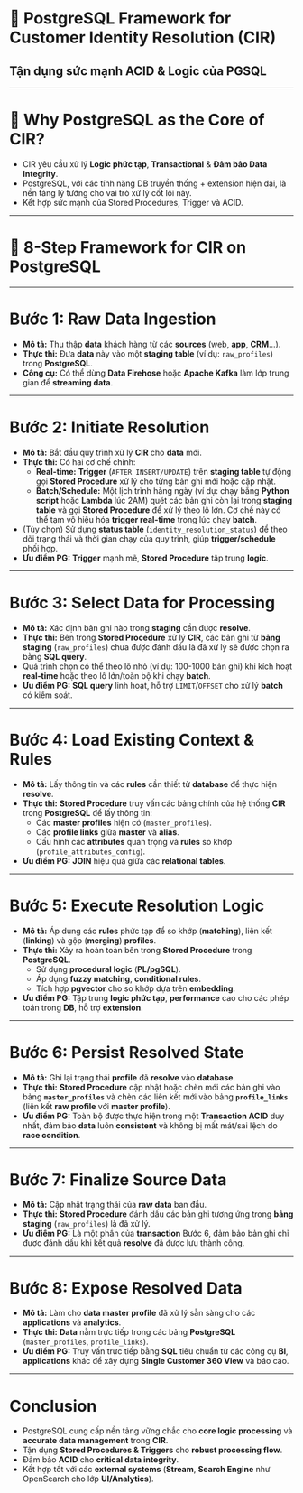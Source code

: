 # 🧩 PostgreSQL Framework for Customer Identity Resolution (CIR)

## Tận dụng sức mạnh ACID & Logic của PGSQL

---

# 🤔 Why PostgreSQL as the Core of CIR?

* CIR yêu cầu xử lý **Logic phức tạp**, **Transactional** & **Đảm bảo Data Integrity**.
* PostgreSQL, với các tính năng DB truyền thống + extension hiện đại, là nền tảng lý tưởng cho vai trò xử lý cốt lõi này.
* Kết hợp sức mạnh của Stored Procedures, Trigger và ACID.

---

# 🚀 8-Step Framework for CIR on PostgreSQL

---

# Bước 1: Raw Data Ingestion

* **Mô tả:** Thu thập **data** khách hàng từ các **sources** (web, **app**, **CRM**...).
* **Thực thi:** Đưa **data** này vào một **staging table** (ví dụ: `raw_profiles`) trong **PostgreSQL**.
* **Công cụ:** Có thể dùng **Data Firehose** hoặc **Apache Kafka** làm lớp trung gian để **streaming data**.

---

# Bước 2: Initiate Resolution

* **Mô tả:** Bắt đầu quy trình xử lý **CIR** cho **data** mới.
* **Thực thi:** Có hai cơ chế chính:
    * **Real-time:** **Trigger** (`AFTER INSERT/UPDATE`) trên **staging table** tự động gọi **Stored Procedure** xử lý cho từng bản ghi mới hoặc cập nhật.
    * **Batch/Schedule:** Một lịch trình hàng ngày (ví dụ: chạy bằng **Python script** hoặc **Lambda** lúc 2AM) quét các bản ghi còn lại trong **staging table** và gọi **Stored Procedure** để xử lý theo lô lớn. Cơ chế này có thể tạm vô hiệu hóa **trigger real-time** trong lúc chạy **batch**.
* (Tùy chọn) Sử dụng **status table** (`identity_resolution_status`) để theo dõi trạng thái và thời gian chạy của quy trình, giúp **trigger/schedule** phối hợp.
* **Ưu điểm PG:** **Trigger** mạnh mẽ, **Stored Procedure** tập trung **logic**.

---

# Bước 3: Select Data for Processing

* **Mô tả:** Xác định bản ghi nào trong **staging** cần được **resolve**.
* **Thực thi:** Bên trong **Stored Procedure** xử lý **CIR**, các bản ghi từ **bảng staging** (`raw_profiles`) chưa được đánh dấu là đã xử lý sẽ được chọn ra bằng **SQL query**.
* Quá trình chọn có thể theo lô nhỏ (ví dụ: 100-1000 bản ghi) khi kích hoạt **real-time** hoặc theo lô lớn/toàn bộ khi chạy **batch**.
* **Ưu điểm PG:** **SQL query** linh hoạt, hỗ trợ `LIMIT`/`OFFSET` cho xử lý **batch** có kiểm soát.

---

# Bước 4: Load Existing Context & Rules

* **Mô tả:** Lấy thông tin và các **rules** cần thiết từ **database** để thực hiện **resolve**.
* **Thực thi:** **Stored Procedure** truy vấn các bảng chính của hệ thống **CIR** trong **PostgreSQL** để lấy thông tin:
    * Các **master profiles** hiện có (`master_profiles`).
    * Các **profile links** giữa **master** và **alias**.
    * Cấu hình các **attributes** quan trọng và **rules** so khớp (`profile_attributes_config`).
* **Ưu điểm PG:** **JOIN** hiệu quả giữa các **relational tables**.

---

# Bước 5: Execute Resolution Logic

* **Mô tả:** Áp dụng các **rules** phức tạp để so khớp (**matching**), liên kết (**linking**) và gộp (**merging**) **profiles**.
* **Thực thi:** Xảy ra hoàn toàn bên trong **Stored Procedure** trong **PostgreSQL**.
    * Sử dụng **procedural logic** (**PL/pgSQL**).
    * Áp dụng **fuzzy matching**, **conditional rules**.
    * Tích hợp **pgvector** cho so khớp dựa trên **embedding**.
* **Ưu điểm PG:** Tập trung **logic phức tạp**, **performance** cao cho các phép toán trong **DB**, hỗ trợ **extension**.

---

# Bước 6: Persist Resolved State

* **Mô tả:** Ghi lại trạng thái **profile** đã **resolve** vào **database**.
* **Thực thi:** **Stored Procedure** cập nhật hoặc chèn mới các bản ghi vào bảng **`master_profiles`** và chèn các liên kết mới vào bảng **`profile_links`** (liên kết **raw profile** với **master profile**).
* **Ưu điểm PG:** Toàn bộ được thực hiện trong một **Transaction ACID** duy nhất, đảm bảo **data** luôn **consistent** và không bị mất mát/sai lệch do **race condition**.

---

# Bước 7: Finalize Source Data

* **Mô tả:** Cập nhật trạng thái của **raw data** ban đầu.
* **Thực thi:** **Stored Procedure** đánh dấu các bản ghi tương ứng trong **bảng staging** (`raw_profiles`) là đã xử lý.
* **Ưu điểm PG:** Là một phần của **transaction** Bước 6, đảm bảo bản ghi chỉ được đánh dấu khi kết quả **resolve** đã được lưu thành công.

---

# Bước 8: Expose Resolved Data

* **Mô tả:** Làm cho **data master profile** đã xử lý sẵn sàng cho các **applications** và **analytics**.
* **Thực thi:** **Data** nằm trực tiếp trong các bảng **PostgreSQL** (`master_profiles`, `profile_links`).
* **Ưu điểm PG:** Truy vấn trực tiếp bằng **SQL** tiêu chuẩn từ các công cụ **BI**, **applications** khác để xây dựng **Single Customer 360 View** và báo cáo.

---

# Conclusion

* PostgreSQL cung cấp nền tảng vững chắc cho **core logic processing** và **accurate data management** trong **CIR**.
* Tận dụng **Stored Procedures & Triggers** cho **robust processing flow**.
* Đảm bảo **ACID** cho **critical data integrity**.
* Kết hợp tốt với các **external systems** (**Stream**, **Search Engine** như OpenSearch cho lớp **UI/Analytics**).
